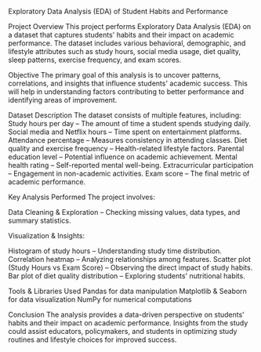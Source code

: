Exploratory Data Analysis (EDA) of Student Habits and Performance

Project Overview
This project performs Exploratory Data Analysis (EDA) on a dataset that captures students' habits and their impact on academic performance. The dataset includes various behavioral, demographic, and lifestyle attributes such as study hours, social media usage, diet quality, sleep patterns, exercise frequency, and exam scores.

Objective
The primary goal of this analysis is to uncover patterns, correlations, and insights that influence students' academic success. This will help in understanding factors contributing to better performance and identifying areas of improvement.

Dataset Description
The dataset consists of multiple features, including:
Study hours per day – The amount of time a student spends studying daily.
Social media and Netflix hours – Time spent on entertainment platforms.
Attendance percentage – Measures consistency in attending classes.
Diet quality and exercise frequency – Health-related lifestyle factors.
Parental education level – Potential influence on academic achievement.
Mental health rating – Self-reported mental well-being.
Extracurricular participation – Engagement in non-academic activities.
Exam score – The final metric of academic performance.

Key Analysis Performed
The project involves:

Data Cleaning & Exploration – Checking missing values, data types, and summary statistics.

Visualization & Insights:

Histogram of study hours – Understanding study time distribution.
Correlation heatmap – Analyzing relationships among features.
Scatter plot (Study Hours vs Exam Score) – Observing the direct impact of study habits.
Bar plot of diet quality distribution – Exploring students' nutritional habits.

Tools & Libraries Used
Pandas for data manipulation
Matplotlib & Seaborn for data visualization
NumPy for numerical computations

Conclusion
The analysis provides a data-driven perspective on students’ habits and their impact on academic performance. Insights from the study could assist educators, policymakers, and students in optimizing study routines and lifestyle choices for improved success.


